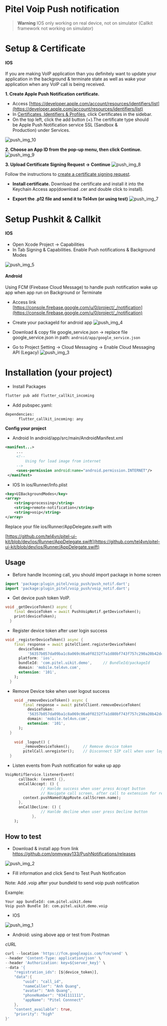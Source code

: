 # Pitel Voip Push notification
> **Warning**
> IOS only working on real device, not on simulator (Callkit framework not working on simulator)
# Setup & Certificate
#### IOS
If you are making VoIP application than you definitely want to update your application in the background & terminate state as well as wake your application when any VoIP call is being received.

**1. Create Apple Push Notification certificate.**
- Access [https://developer.apple.com/account/resources/identifiers/list](https://developer.apple.com/account/resources/identifiers/list)
- In [Certificates, Identifiers & Profiles](https://developer.apple.com/account/resources), click Certificates in the sidebar.
- On the top left, click the add button (+).The certificate type should be Apple Push Notification service SSL (Sandbox & Production) under Services.

![push_img_10](assets/push_img/push_img_10.png)

**2. Choose an App ID from the pop-up menu, then click Continue.**
![push_img_9](assets/push_img/push_img_9.png)

**3. Upload Certificate Signing Request → Continue**
![push_img_8](assets/push_img/push_img_8.png)

Follow the instructions to [create a certificate signing request](https://developer.apple.com/help/account/create-certificates/create-a-certificate-signing-request).

- **Install certificate.**
Download the certificate and install it into the Keychain Access app(download .cer and double click to install).
    
- **Export the .p12 file and send it to Tel4vn (or using test)**
![push_img_7](assets/push_img/push_img_7.png)

# Setup Pushkit & Callkit
#### IOS
- Open Xcode Project → Capabilities
- In Tab Signing & Capabilities. Enable Push notifications & Background Modes

![push_img_5](assets/push_img/push_img_5.png)

#### Android
Using FCM (Firebase Cloud Message) to handle push notification wake up app when app run on Background or Terminate

- Access link [https://console.firebase.google.com/u/0/project/_/notification](https://console.firebase.google.com/u/0/project/_/notification)
- Create your packageId for android app
![push_img_4](assets/push_img/push_img_4.png)
- Download & copy file google_service.json -> replace file google_service.json in path: ```android/app/google_service.json```

- Go to Project Setting → Cloud Messaging → Enable Cloud Messaging API (Legacy)
![push_img_3](assets/push_img/push_img_3.png)

# Installation (your project)
- Install Packages

```xml
flutter pub add flutter_callkit_incoming
```

- Add pubspec.yaml:
```xml
dependencies:
      flutter_callkit_incoming: any
```
**Config your project**
- Android
In android/app/src/main/AndroidManifest.xml
```xml
<manifest...>
     ...
     <!-- 
         Using for load image from internet
     -->
     <uses-permission android:name="android.permission.INTERNET"/>
 </manifest>
```

- IOS
In ios/Runner/Info.plist
```xml
<key>UIBackgroundModes</key>
<array>
    <string>processing</string>
    <string>remote-notification</string>
    <string>voip</string>
</array>
```

Replace your file ios/Runner/AppDelegate.swift with

[https://github.com/tel4vn/pitel-ui-kit/blob/dev/ios/Runner/AppDelegate.swift](https://github.com/tel4vn/pitel-ui-kit/blob/dev/ios/Runner/AppDelegate.swift)

## **Usage**
- Before handle Incoming call, you should import package in home screen
```dart
import 'package:plugin_pitel/voip_push/push_notif.dart';
import 'package:plugin_pitel/voip_push/voip_notif.dart';
```
- Get device push token VoIP. 
```dart
void _getDeviceToken() async {
    final deviceToken = await PushVoipNotif.getDeviceToken();
    print(deviceToken);
  }
```
- Register device token after user login success
```dart
void _registerDeviceToken() async {
    final response = await pitelClient.registerDeviceToken(
      deviceToken:
          '56357b057da09ba1c8a069c06a0f0232f7a1d80bf743f757c290a20b42dce55c',
      platform: 'ios',
      bundleId: 'com.pitel.uikit.demo',     // BundleId/packageId
      domain: 'mobile.tel4vn.com',
      extension: '101',
    );
  }
```
- Remove Device toke  when user logout success
```dart
    void _removeDeviceToken() async {
        final response = await pitelClient.removeDeviceToken(
          deviceToken:
          '56357b057da09ba1c8a069c06a0f0232f7a1d80bf743f757c290a20b42dce55c', // Device token
          domain: 'mobile.tel4vn.com',
          extension: '101',
      );
  }
  
    void _logout() {
        _removeDeviceToken();      // Remove device token
        pitelCall.unregister();    // Disconnect SIP call when user logout
  }
```
- Listen events from Push notification for wake up app
```dart
VoipNotifService.listenerEvent(
      callback: (event) {},
      onCallAccept: () {
				// Hanlde success when user press Accept button
				// Navigate call screen, after call to extension for receive call
        context.pushNamed(AppRoute.callScreen.name);
      },
      onCallDecline: () {
				// Hanlde decline when user press Decline button
			},
    );
```

## How to test
- Download & install app from link https://github.com/onmyway133/PushNotifications/releases

![push_img_2](assets/push_img/push_img_2.png)


- Fill information and click Send to Test Push Notification

Note: Add .voip after your bundleId to send voip push notification

Example: 
```
Your app bundleId: com.pitel.uikit.demo
Voip push Bundle Id: com.pitel.uikit.demo.voip
```
- IOS

![push_img_1](assets/push_img/push_img_1.png)

- Android: using above app or test from Postman

cURL

```dart
curl --location 'https://fcm.googleapis.com/fcm/send' \
--header 'Content-Type: application/json' \
--header 'Authorization: key=${server_key}' \
--data '{
    "registration_ids": [${device_token}],
    "data":{
        "uuid": "call_id",
        "nameCaller": "Anh Quang",
        "avatar": "Anh Quang",
        "phoneNumber": "0341111111",
        "appName": "Pitel Connnect"
    },
    "content_available": true,
    "priority": "high"
}'
```
